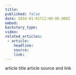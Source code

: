 ```yaml
---
title:
published: false
date: 2016-01-01T12:00:00.000Z
embed:
backstory_type:
video:
related_articles:
 - article:
    headline:
    source:
    link:
---
```

article title
article source and link